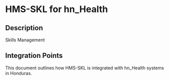 # HMS-SKL for hn_Health

## Description

Skills Management

## Integration Points

This document outlines how HMS-SKL is integrated with hn_Health systems in Honduras.
